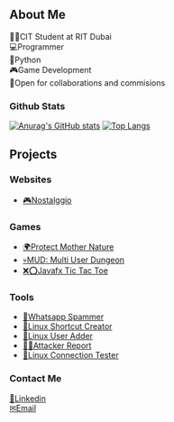 ## About Me

👨‍🎓CIT Student at RIT Dubai <br>
💻Programmer<br>
🐍Python<br>
🎮Game Development<br>
📲Open for collaborations and commisions <br>

### Github Stats
[![Anurag's GitHub stats](https://github-readme-stats.vercel.app/api?username=khaled-aldasouki&show_icons=true)](https://github.com/khaled-aldasouki/github-readme-stats)
[![Top Langs](https://github-readme-stats.vercel.app/api/top-langs/?username=khaled-aldasouki&langs_count=10&exclude_repo=ProtectMotherNature&layout=donut)](https://github.com/khaled-aldasouki/github-readme-stats)
## Projects

### Websites
<ul>
  <li><a href="https://nostalggio.com">🎮Nostalggio</a></li>
</ul>

### Games
<ul>
  <li><a href="https://github.com/khaled-aldasouki/ProtectMotherNature">🌍Protect Mother Nature</a></li>
  <li><a href="https://github.com/khaled-aldasouki/MUD">💀MUD: Multi User Dungeon</a></li>
  <li><a href="https://github.com/khaled-aldasouki/Javafx-tictactoe">❌⭕Javafx Tic Tac Toe</a></li>
</ul>

### Tools
<ul>
  <li><a href="https://github.com/khaled-aldasouki/whatsapp_spammer">📱Whatsapp Spammer</a></li>
  <li><a href="https://github.com/khaled-aldasouki/Linux-Shortcut-Creator">🔗Linux Shortcut Creator</a></li>
  <li><a href="https://github.com/khaled-aldasouki/linux-user-adder">👥Linux User Adder</a></li>
  <li><a href="https://github.com/khaled-aldasouki/Attacker_Report">🐱‍💻Attacker Report</a></li>
  <li><a href="https://github.com/khaled-aldasouki/Linux-Connection-Tester">📶Linux Connection Tester</a></li>
</ul>

### Contact Me

<a href="https://www.linkedin.com/in/khaled-aldasouki/">💼Linkedin</a><br>
<a href="mailto:khaldasoukibus@gmail.com/">✉Email</a>

